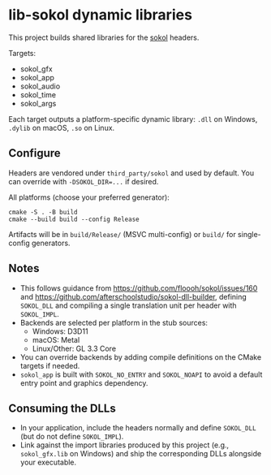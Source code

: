 # lib-sokol dynamic libraries

This project builds shared libraries for the [sokol](https://github.com/floooh/sokol) headers.

Targets:
- sokol_gfx
- sokol_app
- sokol_audio
- sokol_time
- sokol_args

Each target outputs a platform-specific dynamic library: `.dll` on Windows, `.dylib` on macOS, `.so` on Linux.

## Configure

Headers are vendored under `third_party/sokol` and used by default. You can override with `-DSOKOL_DIR=...` if desired.

All platforms (choose your preferred generator):

```
cmake -S . -B build
cmake --build build --config Release
```

Artifacts will be in `build/Release/` (MSVC multi-config) or `build/` for single-config generators.

## Notes

- This follows guidance from https://github.com/floooh/sokol/issues/160 and https://github.com/afterschoolstudio/sokol-dll-builder, defining `SOKOL_DLL` and compiling a single translation unit per header with `SOKOL_IMPL`.
- Backends are selected per platform in the stub sources:
  - Windows: D3D11
  - macOS: Metal
  - Linux/Other: GL 3.3 Core
- You can override backends by adding compile definitions on the CMake targets if needed.
- `sokol_app` is built with `SOKOL_NO_ENTRY` and `SOKOL_NOAPI` to avoid a default entry point and graphics dependency.

## Consuming the DLLs

- In your application, include the headers normally and define `SOKOL_DLL` (but do not define `SOKOL_IMPL`).
- Link against the import libraries produced by this project (e.g., `sokol_gfx.lib` on Windows) and ship the corresponding DLLs alongside your executable.
